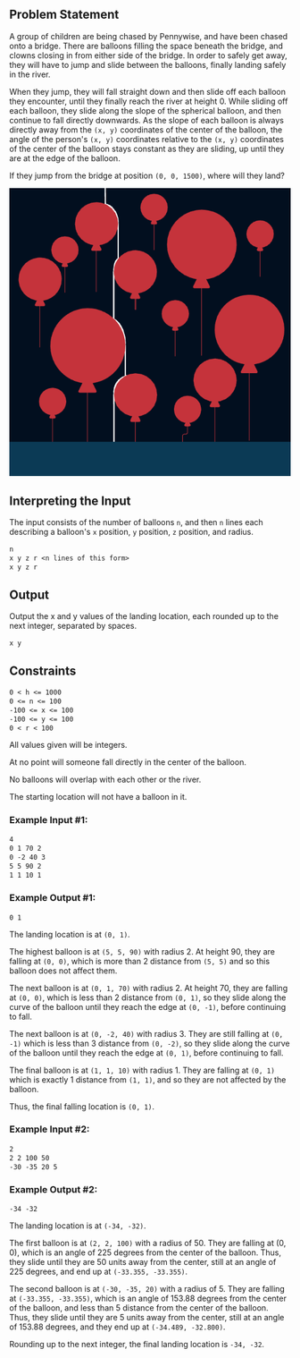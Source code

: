 ## Problem Statement

A group of children are being chased by Pennywise, and have been chased onto a bridge.
There are balloons filling the space beneath the bridge, and clowns closing in from either side of the bridge.
In order to safely get away, they will have to jump and slide between the balloons, finally landing safely in the river.

When they jump, they will fall straight down and then slide off each balloon they encounter, until they finally reach the river at height 0.
While sliding off each balloon, they slide along the slope of the spherical balloon, and then continue to fall directly downwards.
As the slope of each balloon is always directly away from the `(x, y)` coordinates of the center of the balloon, the angle of the person's `(x, y)` coordinates relative to the `(x, y)` coordinates of the center of the balloon stays constant as they are sliding, up until they are at the edge of the balloon.

If they jump from the bridge at position `(0, 0, 1500)`, where will they land?

![image](images/ex.png)

## Interpreting the Input
The input consists of the number of balloons `n`, and then `n` lines each describing a balloon's `x` position, `y` position, `z` position, and radius.

```
n
x y z r <n lines of this form>
x y z r
```

## Output
Output the x and y values of the landing location, each rounded up to the next integer, separated by spaces.
```
x y
```

## Constraints
```
0 < h <= 1000
0 <= n <= 100
-100 <= x <= 100
-100 <= y <= 100
0 < r < 100
```
All values given will be integers.

At no point will someone fall directly in the center of the balloon.

No balloons will overlap with each other or the river.

The starting location will not have a balloon in it.

### Example Input #1:
```
4
0 1 70 2
0 -2 40 3
5 5 90 2
1 1 10 1
```

### Example Output #1:
```
0 1
```
The landing location is at `(0, 1)`. 

The highest balloon is at `(5, 5, 90)` with radius 2.
At height 90, they are falling at `(0, 0)`, which is more than 2 distance from `(5, 5)` and so this balloon does not affect them.

The next balloon is at `(0, 1, 70)` with radius 2.
At height 70, they are falling at `(0, 0)`, which is less than 2 distance from `(0, 1)`, so they slide along the curve of the balloon until they reach the edge at `(0, -1)`, before continuing to fall.

The next balloon is at `(0, -2, 40)` with radius 3.
They are still falling at `(0, -1)` which is less than 3 distance from `(0, -2)`, so they slide along the curve of the balloon until they reach the edge at `(0, 1)`, before continuing to fall.

The final balloon is at `(1, 1, 10)` with radius 1.
They are falling at `(0, 1)` which is exactly 1 distance from `(1, 1)`, and so they are not affected by the balloon.

Thus, the final falling location is `(0, 1)`.

### Example Input #2:
```
2
2 2 100 50
-30 -35 20 5
```

### Example Output #2:
```
-34 -32
```

The landing location is at `(-34, -32)`.

The first balloon is at `(2, 2, 100)` with a radius of 50.
They are falling at (0, 0), which is an angle of 225 degrees from the center of the balloon.
Thus, they slide until they are 50 units away from the center, still at an angle of 225 degrees, and end up at
`(-33.355, -33.355)`.

The second balloon is at `(-30, -35, 20)` with a radius of 5.
They are falling at `(-33.355, -33.355)`, which is an angle of 153.88 degrees from the center of the balloon, and less than 5 distance from the center of the balloon.
Thus, they slide until they are 5 units away from the center, still at an angle of 153.88 degrees, and they end up at `(-34.489, -32.800)`.

Rounding up to the next integer, the final landing location is `-34, -32`.

